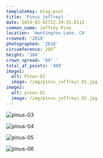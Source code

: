 ```yaml
---
templateKey: blog-post
title: 'Pinus jeffreyi '
date: 2019-05-02T22:29:15.811Z
common_name: Jeffrey Pine
location: 'Huntington Lake, CA'
crowned: '2018'
photographed: '2018'
circumference: 298”
height: '184’ '
crown_spread: '69’ '
total_af_points: '499'
image1:
  alt: Pinus-01
  image: /img/pinus_jeffreyi_01.jpg
image2:
  alt: pinus-02
  image: /img/pinus_jeffreyi_02.jpg
---
```

![pinus-03](/img/pinus_jeffreyi_03.jpg "pinus-03")

![pinus-04](/img/pinus_jeffreyi_04.jpg "pinus-04")

![pinus-05](/img/pinus_jeffreyi_05.jpg "pinus-05")

![pinus-06](/img/pinus_jeffreyi_06.jpg "pinus-06")
